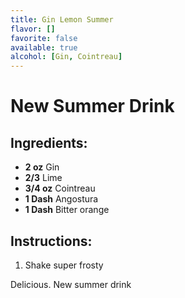 ```yaml
---
title: Gin Lemon Summer
flavor: []
favorite: false
available: true
alcohol: [Gin, Cointreau]
---
```

# New Summer Drink

## Ingredients:
- **2 oz** Gin
- **2/3** Lime
- **3/4 oz** Cointreau
- **1 Dash** Angostura
- **1 Dash** Bitter orange

## Instructions:
1. Shake super frosty

Delicious. New summer drink




